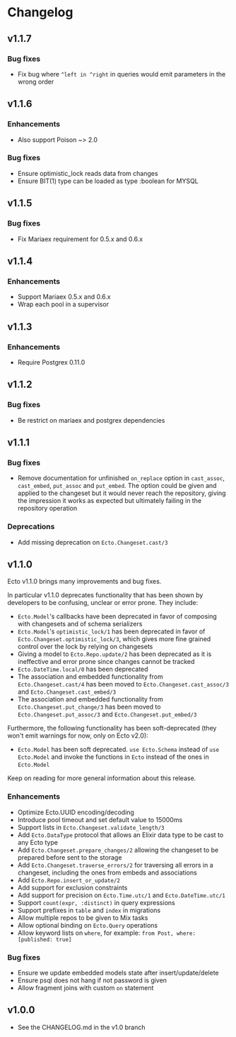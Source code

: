 # Changelog

## v1.1.7

### Bug fixes

* Fix bug where `^left in ^right` in queries would emit parameters in the wrong order

## v1.1.6

### Enhancements

* Also support Poison ~> 2.0

### Bug fixes

* Ensure optimistic_lock reads data from changes
* Ensure BIT(1) type can be loaded as type :boolean for MYSQL

## v1.1.5

### Bug fixes

* Fix Mariaex requirement for 0.5.x and 0.6.x

## v1.1.4

### Enhancements

* Support Mariaex 0.5.x and 0.6.x
* Wrap each pool in a supervisor

## v1.1.3

### Enhancements

* Require Postgrex 0.11.0

## v1.1.2

### Bug fixes

* Be restrict on mariaex and postgrex dependencies

## v1.1.1

### Bug fixes

* Remove documentation for unfinished `on_replace` option in `cast_assoc`, `cast_embed`, `put_assoc` and `put_embed`. The option could be given and applied to the changeset but it would never reach the repository, giving the impression it works as expected but ultimately failing in the repository operation

### Deprecations

* Add missing deprecation on `Ecto.Changeset.cast/3`

## v1.1.0

Ecto v1.1.0 brings many improvements and bug fixes.

In particular v1.1.0 deprecates functionality that has been shown by developers to be confusing, unclear or error prone. They include:

* `Ecto.Model`'s callbacks have been deprecated in favor of composing with changesets and of schema serializers
* `Ecto.Model`'s `optimistic_lock/1` has been deprecated in favor of `Ecto.Changeset.optimistic_lock/3`, which gives more fine grained control over the lock by relying on changesets
* Giving a model to `Ecto.Repo.update/2` has been deprecated as it is ineffective and error prone since changes cannot be tracked
* `Ecto.DateTime.local/0` has been deprecated
* The association and embedded functionality from `Ecto.Changeset.cast/4` has been moved to `Ecto.Changeset.cast_assoc/3` and `Ecto.Changeset.cast_embed/3`
* The association and embedded functionality from `Ecto.Changeset.put_change/3` has been moved to `Ecto.Changeset.put_assoc/3` and `Ecto.Changeset.put_embed/3`

Furthermore, the following functionality has been soft-deprecated (they won't emit warnings for now, only on Ecto v2.0):

* `Ecto.Model` has been soft deprecated. `use Ecto.Schema` instead of `use Ecto.Model` and invoke the functions in `Ecto` instead of the ones in `Ecto.Model`

Keep on reading for more general information about this release.

### Enhancements

* Optimize Ecto.UUID encoding/decoding
* Introduce pool timeout and set default value to 15000ms
* Support lists in `Ecto.Changeset.validate_length/3`
* Add `Ecto.DataType` protocol that allows an Elixir data type to be cast to any Ecto type
* Add `Ecto.Changeset.prepare_changes/2` allowing the changeset to be prepared before sent to the storage
* Add `Ecto.Changeset.traverse_errors/2` for traversing all errors in a changeset, including the ones from embeds and associations
* Add `Ecto.Repo.insert_or_update/2`
* Add support for exclusion constraints
* Add support for precision on `Ecto.Time.utc/1` and `Ecto.DateTime.utc/1`
* Support `count(expr, :distinct)` in query expressions
* Support prefixes in `table` and `index` in migrations
* Allow multiple repos to be given to Mix tasks
* Allow optional binding on `Ecto.Query` operations
* Allow keyword lists on `where`, for example: `from Post, where: [published: true]`

### Bug fixes

* Ensure we update embedded models state after insert/update/delete
* Ensure psql does not hang if not password is given
* Allow fragment joins with custom `on` statement

## v1.0.0

* See the CHANGELOG.md in the v1.0 branch
